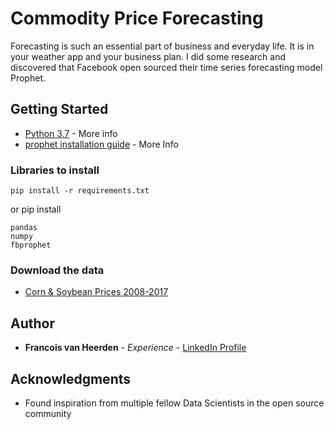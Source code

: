 # Commodity Price Forecasting

Forecasting is such an essential part of business and everyday life. It is in your weather app and your business plan. I did some research and discovered that Facebook open sourced their time series forecasting model Prophet.

## Getting Started

* [Python 3.7](https://www.python.org/downloads/release/python-370/) - More info
* [prophet installation guide](https://facebook.github.io/prophet/docs/installation.html) - More Info 

### Libraries to install 

```
pip install -r requirements.txt
```

or pip install 
```
pandas
numpy
fbprophet
```
### Download the data

* [Corn & Soybean Prices 2008-2017](https://www.kaggle.com/ainslie/usda-wasde-monthly-corn-soybean-projections#USDAProj_Soybean_2015to2016.csv)

## Author

* **Francois van Heerden** - *Experience* - [LinkedIn Profile](https://www.linkedin.com/in/francois-van-heerden-9589825a/)

## Acknowledgments

* Found inspiration from multiple fellow Data Scientists in the open source community